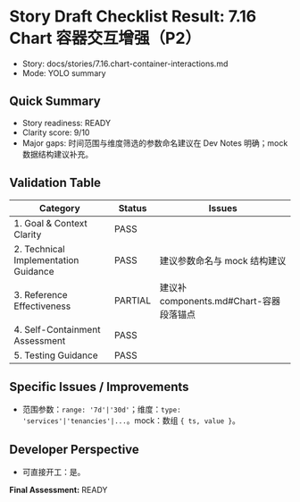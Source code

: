 # Story Draft Checklist Result: 7.16 Chart 容器交互增强（P2）

- Story: docs/stories/7.16.chart-container-interactions.md
- Mode: YOLO summary

## Quick Summary
- Story readiness: READY
- Clarity score: 9/10
- Major gaps: 时间范围与维度筛选的参数命名建议在 Dev Notes 明确；mock 数据结构建议补充。

## Validation Table
| Category                             | Status   | Issues |
| ------------------------------------ | -------- | ------ |
| 1. Goal & Context Clarity            | PASS     |        |
| 2. Technical Implementation Guidance | PASS     | 建议参数命名与 mock 结构建议 |
| 3. Reference Effectiveness           | PARTIAL  | 建议补 components.md#Chart-容器 段落锚点 |
| 4. Self-Containment Assessment       | PASS     |        |
| 5. Testing Guidance                  | PASS     |        |

## Specific Issues / Improvements
- 范围参数：`range: '7d'|'30d'`；维度：`type: 'services'|'tenancies'|...`。mock：数组 `{ ts, value }`。

## Developer Perspective
- 可直接开工：是。

**Final Assessment:** READY

